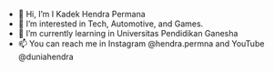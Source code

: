- 👋 Hi, I’m I Kadek Hendra Permana
- 👀 I’m interested in Tech, Automotive, and Games.
- 🌱 I’m currently learning in Universitas Pendidikan Ganesha
- 📫 You can reach me in Instagram @hendra.permna and YouTube @duniahendra
